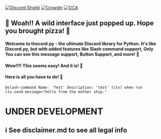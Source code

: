 [![Discord Shield](https://discordapp.com/api/guilds/1025797863114022972/widget.png?style=shield)](https://discord.gg/VgTuKkuGk5) [![Crowdin](https://badges.crowdin.net/thecord_python/localized.svg)](https://crowdin.com/project/thecord_python)
[![DCA](https://media.discordapp.net/attachments/1032284133075976232/1064941097253609613/image1.jpg)](https://dcaus-code.github.io/docs/thecord.py)


## 🐾 Woah!! A wild interface just popped up. Hope you brought pizza! 🍕

#### Welcome to thecord.py - the ultimate Discord library for Python. It's like Discord.py, but with added features like Slash command support, Only You can see this message support, Button Support, and more! 🤯

#### Wow!!!! This seems easy! And it is! 🎉
#### Here is all you have to do! 🎊

`@slash-command Name: 'Test' Description: 'test' (ctx) when run ctx.send.message="hello from the mother ship."`
# UNDER DEVELOPMENT
## ℹ See disclaimer.md to see all legal info
